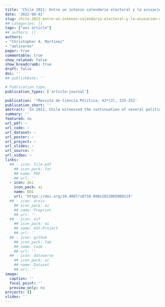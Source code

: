 ```yaml
---
title: 'Chile 2021: Entre un intenso calendario electoral y la acusación constitucional en contra de Sebastián Piñera'
date: '2022-08-01'
slug: chile-2021-entre-un-intenso-calendario-electoral-y-la-acusacion-constitucional
## categories: []
tags: ["wos article"]
## authors: []
authors:
- "Christopher A. Martínez"
- "aolivares"
pager: true
commentable: true
show_related: false
show_breadcrumb: true
draft: false
doi: ''
## publishDate: ''

# Publication type.
publication_types: ['article-journal']

publication: '*Revista de Ciencia Política, 42*(2), 225-253'
publication_short: ''
abstract: 'In 2021, Chile witnessed the continuation of several political and social processes inherited from previous years, among them the fight against the COVID-19 and the constitution-making procedure. In this article, we analyze two key aspects of the Sebastián Piñera’s last year in office: the intense electoral calendar and the impeachment proceeding initiated against him during 2021’s second half. On the one hand, the results of several different elections confirm the weakening of the center-right and its traditional parties, a process that began in the 2019 “estallido social” (social outburst) and how President Sebastián Piñera handled it. On the other hand, we examine in detail the impeachment proceedings against the chief executive and leader of the center-right coalition, paying close attention to the sponsors’ potential motivations and its impact on Chile’s presidential stability.'
summary: ''
featured: no
url_pdf: ~
url_code: ~
url_dataset: ~
url_poster: ~
url_project: ~
url_slides: ~
url_source: ~
url_video: ~
links:
  ## - icon: file-pdf
    ## icon_pack: far
    ## name: PDF
    ## url: ''
  - icon: doi
    icon_pack: ai
    name: DOI
    url: 'https://doi.org/10.4067/s0718-090x2022005000119'
  ## - icon: arxiv
    ## icon_pack: ai
    ## name: Preprint
    ## url: ''
  ## - icon: osf
    ## icon_pack: ai
    ## name: OSF-Project
    ## url: ''
  ## - icon: github
    ## icon_pack: fab
    ## name: Code
    ## url: ''
  ## - icon: dataverse
    ## icon_pack: ai
    ## name: Dataset
    ## url: ''
image:
  caption: ''
  focal_point: ''
  preview_only: no
projects: []
slides: ''
---
```

